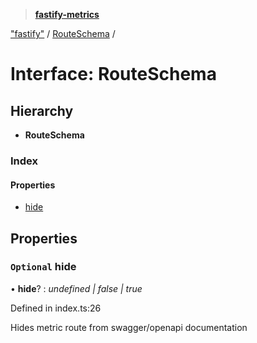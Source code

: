 > **[fastify-metrics](../README.md)**

["fastify"](../modules/_fastify_.md) / [RouteSchema](_fastify_.routeschema.md) /

# Interface: RouteSchema

## Hierarchy

* **RouteSchema**

### Index

#### Properties

* [hide](_fastify_.routeschema.md#optional-hide)

## Properties

### `Optional` hide

• **hide**? : *undefined | false | true*

Defined in index.ts:26

Hides metric route from swagger/openapi documentation
